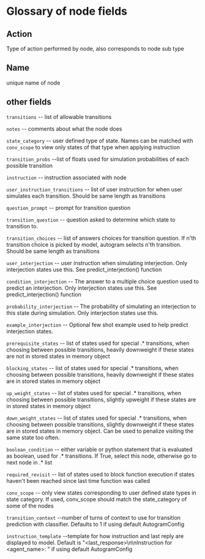 
# Glossary of node fields

## Action

Type of action performed by node, also corresponds to node sub type


## Name
unique name of node

## other fields 


`transitions` -- list of allowable transitions

`notes` -- comments about what the node does

`state_category` -- user defined type of state. Names can be matched with `conv_scope` to view only states of that type when applying instruction

`transition_probs` --list of floats used for simulation probabilities of each possible transition

`instruction` -- instruction associated with node

`user_instruction_transitions` -- list of user instruction for when user simulates each transition. Should be same length as transitions

`question_prompt` -- prompt for transition question

`transition_question` -- question asked to determine which state to transition to.

`transition_choices` -- list of answers choices for transition question. If n'th transition choice is picked by model, autogram selects n'th transition. Should be same length as transitions

`user_interjection` -- user instruction when simulating interjection. Only interjection states use this. See predict_interjection() function

`condition_interjection` -- The answer to a multiple choice question used to predict an interjection. Only interjection states use this. See predict_interjection() function

`probability_interjection` -- The probability of simulating an interjection to this state during simulation. Only interjection states use this.

`example_interjection` -- Optional few shot example used to help predict interjection states.

`prerequisite_states` -- list of states used for special .* transitions, when choosing between possible transitions, heavily downweight if these states are not in stored states in memory object

`blocking_states` -- list of states used for special .* transitions, when choosing between possible transitions, heavily downweight if these states are in stored states in memory object

`up_weight_states` -- list of states used for special .* transitions, when choosing between possible transitions, slightly upweight if these states are in stored states in memory object

`down_weight_states` -- list of states used for special .* transitions, when choosing between possible transitions, slightly downweight if these states are in stored states in memory object. Can be used to penalize visiting the same state too often.

`boolean_condition` -- either variable or python statement that is evaluated as boolean, used for .* transitions. If True, select this node, otherwise go to next node in .* list

`required_revisit` -- list of states used to block function execution if states haven't been reached since last time function was called

`conv_scope` -- only view states corresponding to user defined state types in state category. If used, conv_scope should match the state_category of some of the nodes

`transition_context` --number of turns of context to use for transition prediction with classifier. Defaults to 1 if using default AutogramConfig

`instruction_template` --template for how instruction and last reply are displayed to model. Default is "<last_response>\n\nInstruction for <agent_name>: <instruction>" if using default AutogramConfig     